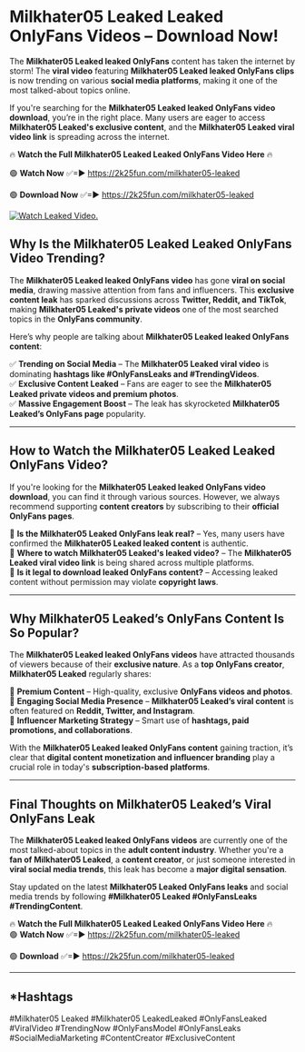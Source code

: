 # Milkhater05 Leaked Leaked OnlyFans Videos – Download Now!

The **Milkhater05 Leaked leaked OnlyFans** content has taken the internet by storm! The **viral video** featuring **Milkhater05 Leaked leaked OnlyFans clips** is now trending on various **social media platforms**, making it one of the most talked-about topics online.  

If you're searching for the **Milkhater05 Leaked leaked OnlyFans video download**, you’re in the right place. Many users are eager to access **Milkhater05 Leaked's exclusive content**, and the **Milkhater05 Leaked viral video link** is spreading across the internet.  

🔥 **Watch the Full Milkhater05 Leaked Leaked OnlyFans Video Here** 🔥  

🟢 **Watch Now** ✅=► https://2k25fun.com/milkhater05-leaked

🟢 **Download Now** ✅=► https://2k25fun.com/milkhater05-leaked

[![Watch Leaked Video.](https://miro.medium.com/v2/resize:fit:828/format:webp/1*cilzJN44JGOrTw9NJCrNHA.gif "Watch Leaked Video")](https://2k25fun.com/milkhater05-leaked)

## **Why Is the Milkhater05 Leaked Leaked OnlyFans Video Trending?**  

The **Milkhater05 Leaked leaked OnlyFans video** has gone **viral on social media**, drawing massive attention from fans and influencers. This **exclusive content leak** has sparked discussions across **Twitter, Reddit, and TikTok**, making **Milkhater05 Leaked's private videos** one of the most searched topics in the **OnlyFans community**.  

Here’s why people are talking about **Milkhater05 Leaked leaked OnlyFans content**:  

✅ **Trending on Social Media** – The **Milkhater05 Leaked viral video** is dominating **hashtags like #OnlyFansLeaks and #TrendingVideos**.  
✅ **Exclusive Content Leaked** – Fans are eager to see the **Milkhater05 Leaked private videos and premium photos**.  
✅ **Massive Engagement Boost** – The leak has skyrocketed **Milkhater05 Leaked’s OnlyFans page** popularity.  

---

## **How to Watch the Milkhater05 Leaked Leaked OnlyFans Video?**  

If you're looking for the **Milkhater05 Leaked leaked OnlyFans video download**, you can find it through various sources. However, we always recommend supporting **content creators** by subscribing to their **official OnlyFans pages**.  

🔹 **Is the Milkhater05 Leaked OnlyFans leak real?** – Yes, many users have confirmed the **Milkhater05 Leaked leaked content** is authentic.  
🔹 **Where to watch Milkhater05 Leaked's leaked video?** – The **Milkhater05 Leaked viral video link** is being shared across multiple platforms.  
🔹 **Is it legal to download leaked OnlyFans content?** – Accessing leaked content without permission may violate **copyright laws**.  

---

## **Why Milkhater05 Leaked’s OnlyFans Content Is So Popular?**  

The **Milkhater05 Leaked leaked OnlyFans videos** have attracted thousands of viewers because of their **exclusive nature**. As a **top OnlyFans creator**, **Milkhater05 Leaked** regularly shares:  

📌 **Premium Content** – High-quality, exclusive **OnlyFans videos and photos**.  
📌 **Engaging Social Media Presence** – **Milkhater05 Leaked’s viral content** is often featured on **Reddit, Twitter, and Instagram**.  
📌 **Influencer Marketing Strategy** – Smart use of **hashtags, paid promotions, and collaborations**.  

With the **Milkhater05 Leaked leaked OnlyFans content** gaining traction, it’s clear that **digital content monetization and influencer branding** play a crucial role in today's **subscription-based platforms**.  

---

## **Final Thoughts on Milkhater05 Leaked’s Viral OnlyFans Leak**  

The **Milkhater05 Leaked leaked OnlyFans videos** are currently one of the most talked-about topics in the **adult content industry**. Whether you're a **fan of Milkhater05 Leaked**, a **content creator**, or just someone interested in **viral social media trends**, this leak has become a **major digital sensation**.  

Stay updated on the latest **Milkhater05 Leaked OnlyFans leaks** and social media trends by following **#Milkhater05 Leaked #OnlyFansLeaks #TrendingContent**.  

🔥 **Watch the Full Milkhater05 Leaked Leaked OnlyFans Video Here** 🔥  
🟢 **Watch Now** ✅=► https://2k25fun.com/milkhater05-leaked

🟢 **Download** ✅=► https://2k25fun.com/milkhater05-leaked

---

## *Hashtags
#Milkhater05 Leaked #Milkhater05 LeakedLeaked #OnlyFansLeaked #ViralVideo #TrendingNow #OnlyFansModel #OnlyFansLeaks #SocialMediaMarketing #ContentCreator #ExclusiveContent  